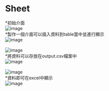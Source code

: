 # Sheet
*初始介面
<br/>![image](https://user-images.githubusercontent.com/72426597/177051217-599a95da-f7a6-4762-86b4-9bf6efd16b50.png)<br/>
*製作一個介面可以插入資料到table當中並進行顯示
<br/>![image](https://user-images.githubusercontent.com/72426597/177051237-80d6bf23-63be-4f6d-81ed-1e4a63a3471e.png)<br/>
<br/>![image](https://user-images.githubusercontent.com/72426597/177051254-8a903548-d243-4e2f-b38a-a50c3690676c.png)<br/>
*將資料可以存放在output.csv檔案中
<br/>![image](https://user-images.githubusercontent.com/72426597/177051279-cf3f2f7c-c624-4bc8-b6b9-1e9c3e0a1833.png)<br/>
<br/>![image](https://user-images.githubusercontent.com/72426597/177051290-a3a267aa-9e71-45ca-9da1-2958819a99ae.png)<br/>
*資料即可在excel中顯示
<br/>![image](https://user-images.githubusercontent.com/72426597/177051320-da924ee0-7abe-4d24-bf75-30076f0c647d.png)<br/>

